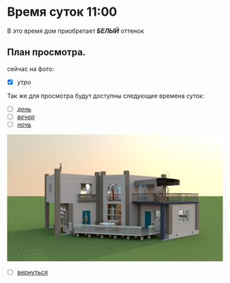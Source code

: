 # Время суток 11:00
В это время дом приобретает **_БЕЛЫЙ_** оттенок

## План просмотра.
сейчас на фото:
- [x] _утро_

Так же для просмотра будут доступны следующие времена суток: 
- [ ] [_день_](README1.md)
- [ ] [_вечер_](README2.md)
- [ ] [_ночь_](README3.md)

![](img/house_00.png)

- [ ] [вернуться](README.md)